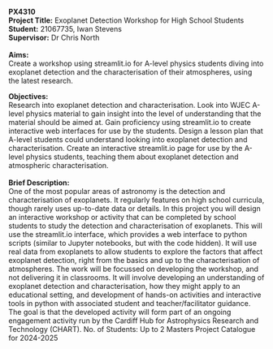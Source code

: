 **PX4310**
<br/>
**Project Title:** Exoplanet Detection Workshop for High School Students
<br/>
**Student:** 21067735, Iwan Stevens
<br/>
**Supervisor:** Dr Chris North
<br/> <br/> 
**Aims:** 
<br/> 
Create a workshop using streamlit.io for A-level physics students diving into exoplanet detection and the characterisation of their atmospheres, using the latest research.  

**Objectives:**
<br/> 
Research into exoplanet detection and characterisation. 
Look into WJEC A-level physics material to gain insight into the level of understanding that the material should be aimed at.
Gain proficiency using streamlit.io to create interactive web interfaces for use by the students.
Design a lesson plan that A-level students could understand looking into exoplanet detection and characterisation. 
Create an interactive streamlit.io page for use by the A-level physics students, teaching them about exoplanet detection and atmospheric characterisation.
<br/> <br/>
**Brief Description:**
<br/>
One of the most popular areas of astronomy is the detection and characterisation of
exoplanets. It regularly features on high school curricula, though rarely uses up-to-date
data or details.
In this project you will design an interactive workshop or activity that can be completed by
school students to study the detection and characterisation of exoplanets. This will use
the streamlit.io interface, which provides a web interface to python scripts (similar to
Jupyter notebooks, but with the code hidden). It will use real data from exoplanets to
allow students to explore the factors that affect exoplanet detection, right from the basics
and up to the characterisation of atmospheres.
The work will be focussed on developing the workshop, and not delivering it in
classrooms. It will involve developing an understanding of exoplanet detection and
characterisation, how they might apply to an educational setting, and development of
hands-on activities and interactive tools in python with associated student and
teacher/facilitator guidance. The goal is that the developed activity will form part of an
ongoing engagement activity run by the Cardiff Hub for Astrophysics Research and
Technology (CHART).
No. of Students: Up to 2
Masters Project Catalogue for 2024-2025
